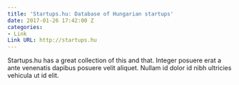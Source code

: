 ```yaml
---
title: 'Startups.hu: Database of Hungarian startups'
date: 2017-01-26 17:42:00 Z
categories:
- Link
Link URL: http://startups.hu
---
```


Startups.hu has a great collection of this and that. Integer posuere erat a ante venenatis dapibus posuere velit aliquet. Nullam id dolor id nibh ultricies vehicula ut id elit.